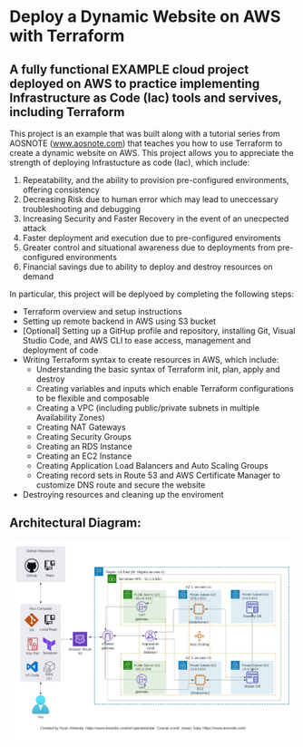 # Deploy a Dynamic Website on AWS with Terraform 

## A fully functional EXAMPLE cloud project deployed on AWS to practice implementing Infrastructure as Code (Iac) tools and servives, including Terraform  

This project is an example that was built along with a tutorial series from AOSNOTE (www.aosnote.com) that teaches you how to use Terraform to create a dynamic website on AWS. This project allows you to appreciate the strength of deploying Infrastucture as code (Iac), which include:

1. Repeatability, and the ability to provision pre-configured environments, offering consistency
2. Decreasing Risk due to human error which may lead to uneccessary troubleshooting and debugging
3. Increasing Security and Faster Recovery in the event of an unecpected attack
4. Faster deployment and execution due to pre-configured enviroments
5. Greater control and situational awareness due to deployments from pre-configured environments
6. Financial savings due to ability to deploy and destroy resources on demand 

In particular, this project will be deplyoed by completing the following steps:

- Terraform overview and setup instructions
- Setting up remote backend in AWS using S3 bucket
- [Optional] Setting up a GitHup profile and repository, installing Git, Visual Studio Code, and AWS CLI to ease access, management and deployment of code
- Writing Terraform syntax to create resources in AWS, which include:
  - Understanding the basic syntax of Terraform init, plan, apply and destroy
  - Creating variables and inputs which enable Terraform configurations to be flexible and composable
  - Creating a VPC (including public/private subnets in multiple Availability Zones)
  - Creating NAT Gateways
  - Creating Security Groups
  - Creating an RDS Instance
  - Creating an EC2 Instance
  - Creating Application Load Balancers and Auto Scaling Groups
  - Creating record sets in Route 53 and AWS Certificate Manager to customize DNS route and secure the website 
- Destroying resources and cleaning up the enviroment

## Architectural Diagram:
![Alt text](reference-architecture.jpeg)

